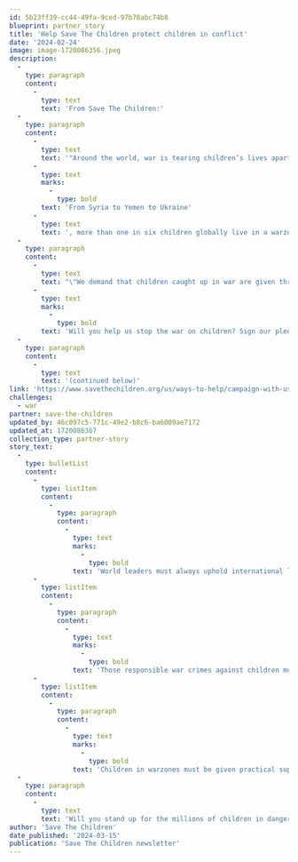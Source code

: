```yaml
---
id: 5b23ff39-cc44-49fa-9ced-97b78abc74b8
blueprint: partner_story
title: 'Help Save The Children protect children in conflict'
date: '2024-02-24'
image: image-1720086356.jpeg
description:
  -
    type: paragraph
    content:
      -
        type: text
        text: 'From Save The Children:'
  -
    type: paragraph
    content:
      -
        type: text
        text: '"Around the world, war is tearing children’s lives apart. '
      -
        type: text
        marks:
          -
            type: bold
        text: 'From Syria to Yemen to Ukraine'
      -
        type: text
        text: ', more than one in six children globally live in a warzone.'
  -
    type: paragraph
    content:
      -
        type: text
        text: "\"We demand that children caught up in war are given three things: safety, justice and the  practical help they need.\_"
      -
        type: text
        marks:
          -
            type: bold
        text: 'Will you help us stop the war on children? Sign our pledge:'
  -
    type: paragraph
    content:
      -
        type: text
        text: '(continued below)'
link: 'https://www.savethechildren.org/us/ways-to-help/campaign-with-us/stop-war-on-children'
challenges:
  - war
partner: save-the-children
updated_by: 46c097c5-771c-49e2-b8c6-ba6009ae7172
updated_at: 1720086367
collection_type: partner-story
story_text:
  -
    type: bulletList
    content:
      -
        type: listItem
        content:
          -
            type: paragraph
            content:
              -
                type: text
                marks:
                  -
                    type: bold
                text: 'World leaders must always uphold international law to protect children in conflict.'
      -
        type: listItem
        content:
          -
            type: paragraph
            content:
              -
                type: text
                marks:
                  -
                    type: bold
                text: 'Those responsible war crimes against children must be held to account'
      -
        type: listItem
        content:
          -
            type: paragraph
            content:
              -
                type: text
                marks:
                  -
                    type: bold
                text: 'Children in warzones must be given practical support on the ground to protect and care for them, and to help them recover.'
  -
    type: paragraph
    content:
      -
        type: text
        text: 'Will you stand up for the millions of children in danger? By demanding change from governments, and by supporting Save the Children’s recovery programs helping children in conflict-affected regions, you can make a practical difference to children’s lives in war zones.'
author: 'Save The Children'
date_published: '2024-03-15'
publication: 'Save The Children newsletter'
---
```

